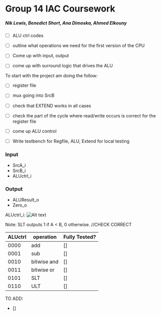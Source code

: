 # Group 14 IAC Coursework
##### Nik Lewis, Benedict Short, Ana Dimoska, Ahmed Elkouny
- [ ]  ALU ctrl codes
- [ ]  outline what operations we need for the first version of the CPU
- [ ]  Come up with input, output
- [ ]  come up with surround logic that drives the ALU


To start with the project am doing the follow:
- [ ] register file
- [ ] mux going into SrcB
- [ ] check that EXTEND works in all cases
- [ ] check the part of the cycle where read/write occurs is correct for the register file
- [ ] come up ALU control
- [ ] Write testbench for Regfile, ALU, Extend for local testing


### Input

- SrcA_i
- SrcB_i
- ALUctrl_i

### Output

- ALUResult_o
- Zero_o

ALUctrl_i:
![Alt text](images/ALUctrl.png?raw=true "ALUctrl")

Note: SLT outputs 1 if A < B, 0 otherwise. //CHECK CORRECT

| ALUctrl | operation | Fully Tested? |
| --- | --- | --- |
| 0000 | add | [] |
| 0001 | sub | [] |
| 0010 | bitwise and | [] |
| 0011 | bitwise or | [] |
| 0101 | SLT | [] |
| 0110 | ULT | [] |

TO ADD:
- []
